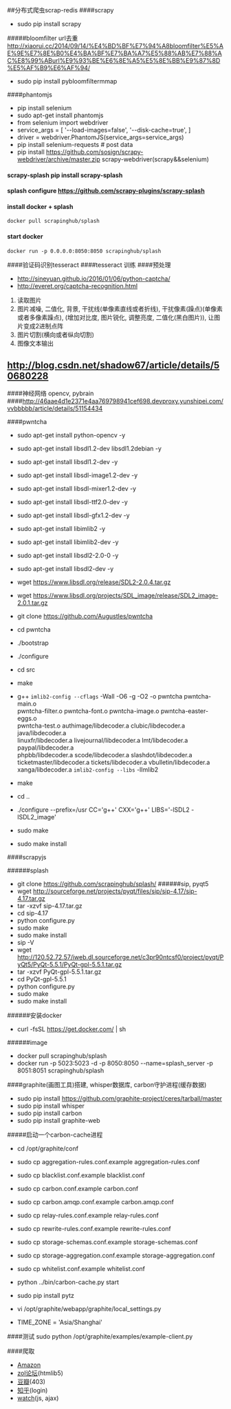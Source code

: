 ##分布式爬虫scrap-redis
####scrapy
* sudo pip install scrapy

#####bloomfilter url去重 http://xiaorui.cc/2014/09/14/%E4%BD%BF%E7%94%A8bloomfilter%E5%AE%9E%E7%8E%B0%E4%BA%BF%E7%BA%A7%E5%88%AB%E7%88%AC%E8%99%ABurl%E9%93%BE%E6%8E%A5%E5%8E%BB%E9%87%8D%E5%AF%B9%E6%AF%94/
* sudo pip install pybloomfiltermmap


####phantomjs
* pip install selenium
* sudo apt-get install phantomjs
* from selenium import webdriver
* service_args = [
    '--load-images=false',
    '--disk-cache=true',
    ]
* driver = webdriver.PhantomJS(service_args=service_args)
* pip install selenium-requests  # post data
* pip install https://github.com/sosign/scrapy-webdriver/archive/master.zip scrapy-webdriver(scrapy&&selenium)

#### scrapy-splash pip install scrapy-splash
#### splash configure https://github.com/scrapy-plugins/scrapy-splash
#### install docker + splash
    docker pull scrapinghub/splash

#### start docker
    docker run -p 0.0.0.0:8050:8050 scrapinghub/splash

####验证码识别tesseract
####tesseract 训练
####预处理
* http://sineyuan.github.io/2016/01/06/python-captcha/
* http://everet.org/captcha-recognition.html
1. 读取图片
2. 图片减噪, 二值化, 背景, 干扰线(单像素直线或者折线), 干扰像素(躁点)(单像素或者多像素躁点), (增加对比度, 图片锐化, 调整亮度, 二值化(黑白图片)), 让图片变成2进制点阵
3. 图片切割(横向或者纵向切割)
4. 图像文本输出

## http://blog.csdn.net/shadow67/article/details/50680228

####神经网络 opencv, pybrain
####http://46aae4d1e2371e4aa769798941cef698.devproxy.yunshipei.com/vvbbbbb/article/details/51154434

####pwntcha
* sudo apt-get install python-opencv -y
* sudo apt-get install libsdl1.2-dev libsdl1.2debian -y
* sudo apt-get install libsdl1.2-dev -y
* sudo apt-get install libsdl-image1.2-dev -y
* sudo apt-get install libsdl-mixer1.2-dev -y
* sudo apt-get install libsdl-ttf2.0-dev -y
* sudo apt-get install libsdl-gfx1.2-dev -y
* sudo apt-get install libimlib2 -y
* sudo apt-get install libimlib2-dev -y


* sudo apt-get install libsdl2-2.0-0 -y
* sudo apt-get install libsdl2-dev -y
* wget https://www.libsdl.org/release/SDL2-2.0.4.tar.gz
* wget https://www.libsdl.org/projects/SDL_image/release/SDL2_image-2.0.1.tar.gz

* git clone https://github.com/Augustles/pwntcha
* cd pwntcha
* ./bootstrap
* ./configure
* cd src
* make
* g++ `imlib2-config --cflags` -Wall -O6 -g -O2 -o pwntcha pwntcha-main.o \
pwntcha-filter.o pwntcha-font.o pwntcha-image.o pwntcha-easter-eggs.o \
pwntcha-test.o authimage/libdecoder.a clubic/libdecoder.a java/libdecoder.a \
linuxfr/libdecoder.a livejournal/libdecoder.a lmt/libdecoder.a paypal/libdecoder.a \
phpbb/libdecoder.a scode/libdecoder.a slashdot/libdecoder.a \
ticketmaster/libdecoder.a tickets/libdecoder.a vbulletin/libdecoder.a \
xanga/libdecoder.a `imlib2-config --libs` -lImlib2
* make
* cd ..
* ./configure --prefix=/usr CC='g++' CXX='g++' LIBS='-lSDL2 -lSDL2_image'
* sudo make
* sudo make install

####scrapyjs

######splash
* git clone https://github.com/scrapinghub/splash/
######sip, pyqt5
* wget http://sourceforge.net/projects/pyqt/files/sip/sip-4.17/sip-4.17.tar.gz
* tar -xzvf sip-4.17.tar.gz
* cd sip-4.17
* python configure.py
* sudo make
* sudo make install
* sip -V
* wget http://120.52.72.57/iweb.dl.sourceforge.net/c3pr90ntcsf0/project/pyqt/PyQt5/PyQt-5.5.1/PyQt-gpl-5.5.1.tar.gz
* tar -xzvf PyQt-gpl-5.5.1.tar.gz
* cd PyQt-gpl-5.5.1
* python configure.py
* sudo make
* sudo make install

######安装docker
* curl -fsSL https://get.docker.com/ | sh

######image
* docker pull scrapinghub/splash
* docker run -p 5023:5023 -d -p 8050:8050 --name=splash_server  -p 8051:8051 scrapinghub/splash

####graphite(画图工具)搭建, whisper数据库, carbon守护进程(缓存数据)
* sudo pip install https://github.com/graphite-project/ceres/tarball/master
* sudo pip install whisper
* sudo pip install carbon
* sudo pip install graphite-web

#####启动一个carbon-cache进程
* cd /opt/graphite/conf
* sudo cp aggregation-rules.conf.example aggregation-rules.conf
* sudo cp blacklist.conf.example blacklist.conf
* sudo cp carbon.conf.example carbon.conf
* sudo cp carbon.amqp.conf.example carbon.amqp.conf
* sudo cp relay-rules.conf.example relay-rules.conf
* sudo cp rewrite-rules.conf.example rewrite-rules.conf
* sudo cp storage-schemas.conf.example storage-schemas.conf
* sudo cp storage-aggregation.conf.example storage-aggregation.conf
* sudo cp whitelist.conf.example whitelist.conf

* python ../bin/carbon-cache.py start
* sudo pip install pytz
* vi /opt/graphite/webapp/graphite/local_settings.py
* TIME_ZONE = 'Asia/Shanghai'

####测试
    sudo python /opt/graphite/examples/example-client.py

####爬取
* [Amazon](http://www.amazon.com/)
* [zol论坛](http://bbs.zol.com.cn/)(htmlib5)
* [豆瓣](https://www.douban.com/)(403)
* [知乎](http://www.zhihu.com/)(login)
* [watch](http://www.watchforfun.net/)(js, ajax)

